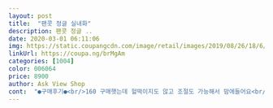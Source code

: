 ```yaml
---
layout: post 
title:  "팬콧 정글 실내화" 
description: 팬콧 정글 ..
date: 2020-03-01 06:11:06 
img: https://static.coupangcdn.com/image/retail/images/2019/08/26/18/6/9f4e5cef-e32e-423c-bec3-da9955f0f7b7.jpg 
linkUrl: https://coupa.ng/brMgAm 
categories: [1004] 
color: 006064 
price: 8900 
author: Ask View Shop 
cont:  "●구매후기●<br/>160 구매햇는데 헐떡이지도 않고 조절도 가능해서 맘에들어요<br/>170사니 딱 맞는건 아니고 넉넉합니다<br/>180시켰는데 너무커서 170으로 하나더시켯더니<br/>ㅎㅎ재롱잔치가 있어서 흰실내화 찾다가<br/>가벼워요, 앞에 캐릭터 떼엇다 끼엇다 가능하고<br/>가볍네요<br/>구매했어요 ~ 색깔 좀 들어간것 괜ㅌ찮다기에 삿네요<br/>그게 좀 그렇고 나머지 부분은 괜찮은거 같아요<br/>그래서 보통 운동화.<br/>샌들고를때 난감한적이잇는데<br/>다만 저리 찍혀서 배달이 왔어요<br/>만 3살 나이키 다이나모 170운동화 신는데 어린이집에서 신을 실내화가 필요해서 샀어요<br/>많이파세요 !<br/>무엇보다 애가 발볼이 갠적으로 넓다고 생각해서 살짝걱정햇는데<br/>발 재보니 15센티 나오네요 ㅋㅋ 양말신고 신어야해서<br/>발바닥끝에서 엄지발가락끝까지 17.<br/>2센티여아 42개월 키102<br/>발볼엄청크고.<br/>발등살많은아이에요<br/>배송 빠르구요<br/>배송도 빠르고~ 상품 튼튼하고 좋아요<br/>볼도 넙데데해서 괜찮은거같아요<br/>생각보다 넙대대해요 ㅎㅎㅎ<br/>아들이 좋다하네요 ㅡ~ㅡ<br/>안전할거같아서 170신기려고요.<br/><br/>앞에 모양들은 떼어낼수도 있어서 좋구요<br/>양말신고 신기에도좋고.<br/>맨발로도 신기괜찮네요.<br/><br/>여태 애 발사이즈 몰라서 170 질질 끌면서 신켯는데<br/>올해 7살  몸무게 14키로 키 102... <br/>(;좀 작은편이고 외소합니다)<br/>이건 편하게잘신을거같아요.<br/><br/>이런스타일신발은 크게신는것보단,조금만 남게신는게<br/>재롱잔치때 아주아주 잘 신키겟습니다~<br/>찍찍이가 있어서 괜찮고요<br/>160 구매햇는데 헐떡이지도 않고 조절도 가능해서 맘에들어요<br/>170사니 딱 맞는건 아니고 넉넉합니다<br/>180시켰는데 너무커서 170으로 하나더시켯더니<br/>ㅎㅎ재롱잔치가 있어서 흰실내화 찾다가<br/>가벼워요, 앞에 캐릭터 떼엇다 끼엇다 가능하고<br/>가볍네요<br/>구매했어요 ~ 색깔 좀 들어간것 괜ㅌ찮다기에 삿네요<br/>그게 좀 그렇고 나머지 부분은 괜찮은거 같아요<br/>그래서 보통 운동화.<br/>샌들고를때 난감한적이잇는데<br/>다만 저리 찍혀서 배달이 왔어요<br/>만 3살 나이키 다이나모 170운동화 신는데 어린이집에서 신을 실내화가 필요해서 샀어요<br/>많이파세요 !<br/>무엇보다 애가 발볼이 갠적으로 넓다고 생각해서 살짝걱정햇는데<br/>발 재보니 15센티 나오네요 ㅋㅋ 양말신고 신어야해서<br/>발바닥끝에서 엄지발가락끝까지 17.<br/>2센티여아 42개월 키102<br/>발볼엄청크고.<br/>발등살많은아이에요<br/>배송 빠르구요<br/>배송도 빠르고~ 상품 튼튼하고 좋아요<br/>볼도 넙데데해서 괜찮은거같아요<br/>생각보다 넙대대해요 ㅎㅎㅎ<br/>아들이 좋다하네요 ㅡ~ㅡ<br/>안전할거같아서 170신기려고요.<br/><br/>앞에 모양들은 떼어낼수도 있어서 좋구요<br/>양말신고 신기에도좋고.<br/>맨발로도 신기괜찮네요.<br/><br/>여태 애 발사이즈 몰라서 170 질질 끌면서 신켯는데<br/>올해 7살  몸무게 14키로 키 102... <br/>(;좀 작은편이고 외소합니다)<br/>이건 편하게잘신을거같아요.<br/><br/>이런스타일신발은 크게신는것보단,조금만 남게신는게<br/>재롱잔치때 아주아주 잘 신키겟습니다~<br/>찍찍이가 있어서 괜찮고요<br/>" 
---
```

